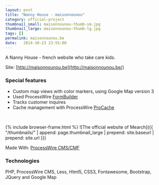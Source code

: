 ```yaml
---
layout: post
title: "Nanny House - maisonnounou"
category: official-project
thumbnail_small: maisonnounou-thumb-sm.jpg
thumbnail_large: maisonnounou-thumb-lg.jpg
tags: []
permalink: maisonnounou.be
date:   2014-10-23 23:55:00
---
```


A Nanny House - french website who take care kids.

Site: [http://maisonnounou.be](http://maisonnounou.be/)

<!--more-->

### Special features

- Custom map views with color markers, using Google Map version 3
- Used ProcessWire [FormBuilder](http://modules.processwire.com/modules/form-builder/)
- Tracks customer inquires 
- Cache management with ProcessWire [ProCache](http://modules.processwire.com/modules/pro-cache/)

<br/>

{% include browser-frame.html %}
<span class="project-img-wrap">
![The official website of Mearch]({{ "/thumbnails/" | append: page.thumbnail_large | prepend: site.baseurl | prepend: site.url  }})
</span>

Made With: [ProcessWire CMS/CMF](http://processwire.com/)

### Technologies 
PHP, ProcessWire CMS, Less, Html5, CSS3, Fontawesome, Bootstrap, JQuery and Google Map